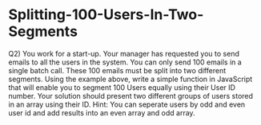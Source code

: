 # Splitting-100-Users-In-Two-Segments

Q2) You work for a start-up. Your manager has requested you to send emails to all the users in the system. You can only send 100 emails in a single batch call. These 100 emails must be split into two different segments. Using the example above, write a simple function in JavaScript that will enable you to segment 100 Users equally using their User ID number. Your solution should present two different groups of users stored in an array using their ID. Hint: You can seperate users by odd and even user id and add results into an even array and odd array.
